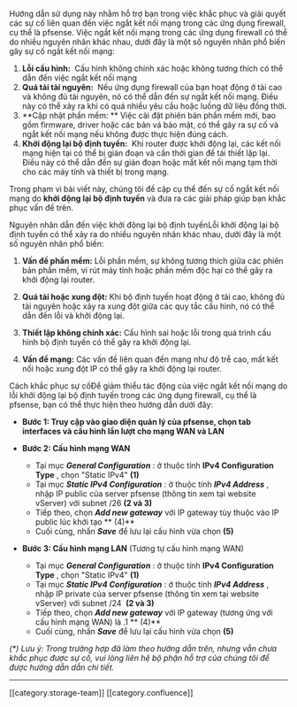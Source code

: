 Hướng dẫn sử dụng này nhằm hỗ trợ bạn trong việc khắc phục và giải quyết các sự cố liên quan đến việc ngắt kết nối mạng trong các ứng dụng firewall, cụ thể là pfsense. Việc ngắt kết nối mạng trong các ứng dụng firewall có thể do nhiều nguyên nhân khác nhau, dưới đây là một số nguyên nhân phổ biến gây sự cố ngắt kết nối mạng:


1.  **Lỗi cấu hình:**  Cấu hình không chính xác hoặc không tương thích có thể dẫn đến việc ngắt kết nối mạng
1.  **Quá tải tài nguyên:**  Nếu ứng dụng firewall của bạn hoạt động ở tải cao và không đủ tài nguyên, nó có thể dẫn đến sự ngắt kết nối mạng. Điều này có thể xảy ra khi có quá nhiều yêu cầu hoặc luồng dữ liệu đồng thời.
1.  **Cập nhật phần mềm: ** Việc cài đặt phiên bản phần mềm mới, bao gồm firmware, driver hoặc các bản vá bảo mật, có thể gây ra sự cố và ngắt kết nối mạng nếu không được thực hiện đúng cách.
1.  **Khởi động lại bộ định tuyến:**  Khi router được khởi động lại, các kết nối mạng hiện tại có thể bị gián đoạn và cần thời gian để tái thiết lập lại. Điều này có thể dẫn đến sự gián đoạn hoặc mất kết nối mạng tạm thời cho các máy tính và thiết bị trong mạng.

Trong phạm vi bài viết này, chúng tôi đề cập cụ thể đến sự cố ngắt kết nối mạng do  **khởi động lại bộ định tuyến**  và đưa ra các giải pháp giúp bạn khắc phục vấn đề trên.

Nguyên nhân dẫn đến việc khởi động lại bộ định tuyếnLỗi khởi động lại bộ định tuyến có thể xảy ra do nhiều nguyên nhân khác nhau, dưới đây là một số nguyên nhân phổ biến:


1.  **Vấn đề phần mềm:**  Lỗi phần mềm, sự không tương thích giữa các phiên bản phần mềm, vi rút máy tính hoặc phần mềm độc hại có thể gây ra khởi động lại router.


1.  **Quá tải hoặc xung đột:**  Khi bộ định tuyến hoạt động ở tải cao, không đủ tài nguyên hoặc xảy ra xung đột giữa các quy tắc cấu hình, nó có thể dẫn đến lỗi và khởi động lại.


1.  **Thiết lập không chính xác:**  Cấu hình sai hoặc lỗi trong quá trình cấu hình bộ định tuyến có thể gây ra khởi động lại.


1.  **Vấn đề mạng:**  Các vấn đề liên quan đến mạng như độ trễ cao, mất kết nối hoặc xung đột IP có thể gây ra khởi động lại router.



Cách khắc phục sự cốĐể giảm thiểu tác động của việc ngắt kết nối mạng do lỗi khởi động lại bộ định tuyến trong các ứng dụng firewall, cụ thể là pfsense, bạn có thể thực hiện theo hướng dẫn dưới đây:


*  **Bước 1: Truy cập vào giao diện quản lý của pfsense, chọn tab interfaces và cấu hình lần lượt cho mạng WAN và LAN** 




*  **Bước 2: Cấu hình mạng WAN** 
    * Tại mục  **_General Configuration_** : ở thuộc tính  **IPv4 Configuration Type** , chọn "Static IPv4" **(1)** 
    * Tại mục  **_Static IPv4 Configuration_** : ở thuộc tính  **_IPv4 Address_** , nhập IP public của server pfsense (thông tin xem tại website vServer) với subnet /26 **(2 và 3)** 
    * Tiếp theo, chọn  **_Add new gateway_**  với IP gateway tùy thuộc vào IP public lúc khởi tạo ** (4)** 
    * Cuối cùng, nhấn  **_Save_** để lưu lại cấu hình vừa chọn  **(5)** 

    






*  **Bước 3: Cấu hình mạng LAN** (Tương tự cấu hình mạng WAN)
    * Tại mục  **_General Configuration_** : ở thuộc tính  **IPv4 Configuration Type** , chọn "Static IPv4" **(1)** 
    * Tại mục  **_Static IPv4 Configuration_** : ở thuộc tính  **_IPv4 Address_** , nhập IP private của server pfsense (thông tin xem tại website vServer) với subnet /24  **(2 và 3)** 
    * Tiếp theo, chọn  **_Add new gateway_**  với IP gateway (tương ứng với cấu hình mạng WAN) là .1 ** (4)** 
    * Cuối cùng, nhấn  **_Save_** để lưu lại cấu hình vừa chọn  **(5)** 

    

 _(*) Lưu ý: Trong trường hợp đã làm theo hướng dẫn trên, nhưng vẫn chưa khắc phục được sự cố, vui lòng liên hệ bộ phận hỗ trợ của chúng tôi để được hướng dẫn dẫn chi tiết._ 





*****

[[category.storage-team]] 
[[category.confluence]] 
